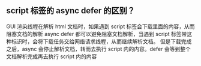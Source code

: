 ## script 标签的 async defer 的区别？

GUI 渲染线程在解析 html 文档时，如果遇到 script 标签会下载里面的内容，从而阻塞文档的解析
async defer 都可以避免阻塞文档解析，当遇到 script 标签带这种标识时，会将下载任务交给网络请求线程，从而继续解析文档。
但是下载完成之后，async 会停止解析文档，转而去执行 script 内的内容。defer 会等到整个文档解析完成再去执行 script 内的内容
